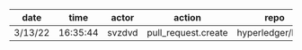 | date    | time     | actor  | action              | repo             | user   | data.team | data.new_repo_permission | data.old_repo_permission |
| ------- | -------- | ------ | ------------------- | ---------------- | ------ | --------- | ------------------------ | ------------------------ |
| 3/13/22 | 16:35:44 | svzdvd | pull_request.create | hyperledger/besu | svzdvd |           |                          |                          |
